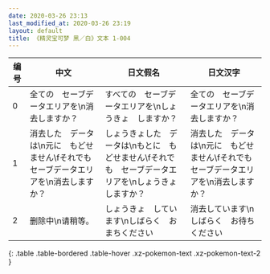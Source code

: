 ```yaml
---
date: 2020-03-26 23:13
last_modified_at: 2020-03-26 23:19
layout: default
title: 《精灵宝可梦 黑／白》文本 1-004
---
```

| 编号 | 中文 | 日文假名 | 日文汉字 |
| ---- | ---- | ---- | --- |
| 0 | 全ての　セーブデータエリアを\n消去しますか？ | すべての　セーブデータエリアを\nしょうきょ　しますか？ | 全ての　セーブデータエリアを\n消去しますか？ |
| 1 | 消去した　データは\n元に　もどせません\fそれでも　セーブデータエリアを\n消去しますか？ | しょうきょした　データは\nもとに　もどせません\fそれでも　セーブデータエリアを\nしょうきょ　しますか？ | 消去した　データは\n元に　もどせません\fそれでも　セーブデータエリアを\n消去しますか？ |
| 2 | 删除中\n请稍等。 | しょうきょ　しています\nしばらく　おまちください | 消去しています\nしばらく　お待ちください |
{: .table .table-bordered .table-hover .xz-pokemon-text .xz-pokemon-text-2 }